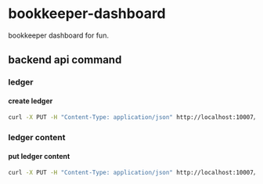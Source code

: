 # bookkeeper-dashboard
bookkeeper dashboard for fun.
## backend api command
### ledger
#### create ledger
```bash
curl -X PUT -H "Content-Type: application/json" http://localhost:10007/api/bookkeeper/ledgers
```
### ledger content
#### put ledger content
```bash
curl -X PUT -H "Content-Type: application/json" http://localhost:10007/api/bookkeeper/ledgers/1/entries -d '{"content":"test"}'
```
